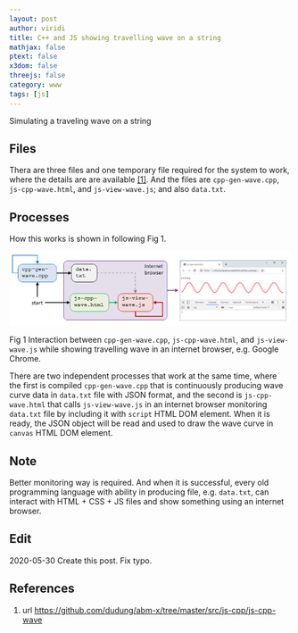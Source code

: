 ```yaml
---
layout: post
author: viridi
title: C++ and JS showing travelling wave on a string
mathjax: false
ptext: false
x3dom: false
threejs: false
category: www
tags: [js]
---
```

Simulating a traveling wave on a string

## Files
Thera are three files and one temporary file required for the system to work, where the details are are available [[1]](#ref1). And the files are `cpp-gen-wave.cpp`, `js-cpp-wave.html`, and `js-view-wave.js`; and also `data.txt`.

## Processes
How this works is shown in following Fig 1.

![](https://github.com/dudung/abm-x/raw/master/src/js-cpp/js-cpp-wave/system.png)

Fig 1 Interaction between `cpp-gen-wave.cpp`, `js-cpp-wave.html`, and `js-view-wave.js` while showing travelling wave in an internet browser, e.g. Google Chrome.

There are two independent processes that work at the same time, where the first is compiled `cpp-gen-wave.cpp` that is continuously producing wave curve data in `data.txt` file with JSON format, and the second is `js-cpp-wave.html` that calls `js-view-wave.js` in an internet browser monitoring `data.txt` file by including it with `script` HTML DOM element. When it is ready, the JSON object will be read and used to draw the wave curve in `canvas` HTML DOM element.

## Note
Better monitoring way is required. And when it is successful, every old programming language with ability in producing file, e.g. `data.txt`, can interact with HTML + CSS + JS files and show something using an internet browser.

## Edit
2020-05-30 Create this post. Fix typo. <br />

## References
1. <a name="ref1"></a> url <https://github.com/dudung/abm-x/tree/master/src/js-cpp/js-cpp-wave>

